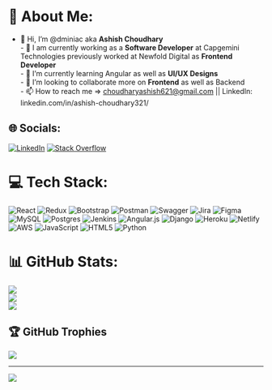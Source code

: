 # 💫 About Me:
- 👋 Hi, I’m @dminiac  aka  **Ashish Choudhary**<br>- 👀 I am currently working as a **Software Developer** at Capgemini Technologies previously worked at Newfold Digital as **Frontend    Developer**<br>- 🌱 I’m currently learning Angular as well as **UI/UX Designs**<br>- 💞️ I’m looking to collaborate more on **Frontend** as well as Backend<br>- 📫 How to reach me => choudharyashish621@gmail.com || LinkedIn: linkedin.com/in/ashish-choudhary321/


## 🌐 Socials:
[![LinkedIn](https://img.shields.io/badge/LinkedIn-%230077B5.svg?logo=linkedin&logoColor=white)](https://linkedin.com/in/https://www.linkedin.com/in/ashish-choudhary321/) [![Stack Overflow](https://img.shields.io/badge/-Stackoverflow-FE7A16?logo=stack-overflow&logoColor=white)](https://stackoverflow.com/users/17656676) 

# 💻 Tech Stack:
![React](https://img.shields.io/badge/react-%2320232a.svg?style=for-the-badge&logo=react&logoColor=%2361DAFB) ![Redux](https://img.shields.io/badge/redux-%23593d88.svg?style=for-the-badge&logo=redux&logoColor=white) ![Bootstrap](https://img.shields.io/badge/bootstrap-%23563D7C.svg?style=for-the-badge&logo=bootstrap&logoColor=white) ![Postman](https://img.shields.io/badge/Postman-FF6C37?style=for-the-badge&logo=postman&logoColor=white) ![Swagger](https://img.shields.io/badge/-Swagger-%23Clojure?style=for-the-badge&logo=swagger&logoColor=white) ![Jira](https://img.shields.io/badge/jira-%230A0FFF.svg?style=for-the-badge&logo=jira&logoColor=white) 	![Figma](https://img.shields.io/badge/figma-%23F24E1E.svg?style=for-the-badge&logo=figma&logoColor=white) ![MySQL](https://img.shields.io/badge/mysql-%2300f.svg?style=for-the-badge&logo=mysql&logoColor=white) ![Postgres](https://img.shields.io/badge/postgres-%23316192.svg?style=for-the-badge&logo=postgresql&logoColor=white) ![Jenkins](https://img.shields.io/badge/jenkins-%232C5263.svg?style=for-the-badge&logo=jenkins&logoColor=white) ![Angular.js](https://img.shields.io/badge/angular.js-%23E23237.svg?style=for-the-badge&logo=angularjs&logoColor=white) ![Django](https://img.shields.io/badge/django-%23092E20.svg?style=for-the-badge&logo=django&logoColor=white) ![Heroku](https://img.shields.io/badge/heroku-%23430098.svg?style=for-the-badge&logo=heroku&logoColor=white) ![Netlify](https://img.shields.io/badge/netlify-%23000000.svg?style=for-the-badge&logo=netlify&logoColor=#00C7B7) ![AWS](https://img.shields.io/badge/AWS-%23FF9900.svg?style=for-the-badge&logo=amazon-aws&logoColor=white) ![JavaScript](https://img.shields.io/badge/javascript-%23323330.svg?style=for-the-badge&logo=javascript&logoColor=%23F7DF1E) ![HTML5](https://img.shields.io/badge/html5-%23E34F26.svg?style=for-the-badge&logo=html5&logoColor=white) ![Python](https://img.shields.io/badge/python-3670A0?style=for-the-badge&logo=python&logoColor=ffdd54)
# 📊 GitHub Stats:
![](https://github-readme-stats.vercel.app/api?username=dminiac&theme=dark&hide_border=false&include_all_commits=false&count_private=false)<br/>
![](https://github-readme-streak-stats.herokuapp.com/?user=dminiac&theme=dark&hide_border=false)<br/>
![](https://github-readme-stats.vercel.app/api/top-langs/?username=dminiac&theme=dark&hide_border=false&include_all_commits=false&count_private=false&layout=compact)

## 🏆 GitHub Trophies
![](https://github-profile-trophy.vercel.app/?username=dminiac&theme=juicyfresh&no-frame=false&no-bg=true&margin-w=4)

---
[![](https://visitcount.itsvg.in/api?id=dminiac&icon=0&color=0)](https://visitcount.itsvg.in)

<!-- Proudly created with GPRM ( https://gprm.itsvg.in ) -->
